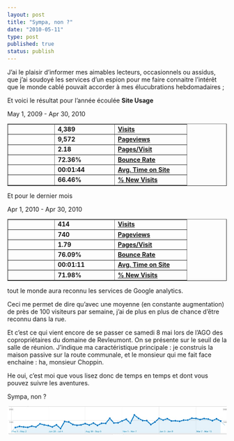 ```yaml
---
layout: post
title: "Sympa, non ?"
date: "2010-05-11"
type: post
published: true
status: publish
---
```


J’ai le plaisir d’informer mes aimables lecteurs, occasionnels ou assidus, que j’ai soudoyé les services d’un espion pour me faire connaitre l’intérêt que le monde cablé pouvait accorder à mes élucubrations hebdomadaires ;

Et voici le résultat pour l’année écoulée **Site Usage**

May 1, 2009 - Apr 30, 2010

<table border="1" cellspacing="0" cellpadding="0"><tbody><tr><td width="92" valign="top"></td><td width="123" valign="top"><strong>4,389</strong><strong></strong></td><td width="151" valign="top"><strong><a href="https://www.google.com/analytics/reporting/visits?id=13928077&amp;pdr=20090501-20100430&amp;cmp=average&amp;trows=500&amp;gdfmt=nth_week">Visits</a></strong><strong></strong></td></tr><tr><td width="92" valign="top"><strong></strong></td><td width="123" valign="top"><strong>9,572</strong><strong></strong></td><td width="151" valign="top"><strong><a href="https://www.google.com/analytics/reporting/pageviews?id=13928077&amp;pdr=20090501-20100430&amp;cmp=average&amp;trows=500&amp;gdfmt=nth_week">Pageviews</a></strong><strong></strong></td></tr><tr><td width="92" valign="top"></td><td width="123" valign="top"><strong>2.18</strong><strong></strong></td><td width="151" valign="top"><strong><a href="https://www.google.com/analytics/reporting/average_pageviews?id=13928077&amp;pdr=20090501-20100430&amp;cmp=average&amp;trows=500&amp;gdfmt=nth_week">Pages/Visit</a></strong><strong></strong></td></tr><tr><td width="92" valign="top"><strong></strong></td><td width="123" valign="top"><strong>72.36%</strong><strong></strong></td><td width="151" valign="top"><strong><a href="https://www.google.com/analytics/reporting/bounce_rate?id=13928077&amp;pdr=20090501-20100430&amp;cmp=average&amp;trows=500&amp;gdfmt=nth_week">Bounce Rate</a></strong><strong></strong></td></tr><tr><td width="92" valign="top"><strong></strong></td><td width="123" valign="top"><strong>00:01:44</strong><strong></strong></td><td width="151" valign="top"><strong><a href="https://www.google.com/analytics/reporting/time_on_site?id=13928077&amp;pdr=20090501-20100430&amp;cmp=average&amp;trows=500&amp;gdfmt=nth_week">Avg. Time on Site</a></strong><strong></strong></td></tr><tr><td width="92" valign="top"></td><td width="123" valign="top"><strong>66.46%</strong><strong></strong></td><td width="151" valign="top"><strong><a href="https://www.google.com/analytics/reporting/visitor_types?id=13928077&amp;pdr=20090501-20100430&amp;cmp=average&amp;trows=500&amp;gdfmt=nth_week&amp;view=1">% New Visits</a></strong><strong></strong></td></tr></tbody></table>

Et pour le dernier mois

Apr 1, 2010 - Apr 30, 2010

<table border="1" cellspacing="0" cellpadding="0"><tbody><tr><td width="92" valign="top"><strong></strong></td><td width="123" valign="top"><strong>414</strong><strong></strong></td><td width="151" valign="top"><strong><a href="https://www.google.com/analytics/reporting/visits?id=13928077&amp;pdr=20100401-20100430&amp;cmp=average&amp;trows=500&amp;gdfmt=nth_week">Visits</a></strong><strong></strong></td></tr><tr><td width="92" valign="top"><strong></strong></td><td width="123" valign="top"><strong>740</strong><strong></strong></td><td width="151" valign="top"><strong><a href="https://www.google.com/analytics/reporting/pageviews?id=13928077&amp;pdr=20100401-20100430&amp;cmp=average&amp;trows=500&amp;gdfmt=nth_week">Pageviews</a></strong><strong></strong></td></tr><tr><td width="92" valign="top"><strong></strong></td><td width="123" valign="top"><strong>1.79</strong><strong></strong></td><td width="151" valign="top"><strong><a href="https://www.google.com/analytics/reporting/average_pageviews?id=13928077&amp;pdr=20100401-20100430&amp;cmp=average&amp;trows=500&amp;gdfmt=nth_week">Pages/Visit</a></strong><strong></strong></td></tr><tr><td width="92" valign="top"></td><td width="123" valign="top"><strong>76.09%</strong><strong></strong></td><td width="151" valign="top"><strong><a href="https://www.google.com/analytics/reporting/bounce_rate?id=13928077&amp;pdr=20100401-20100430&amp;cmp=average&amp;trows=500&amp;gdfmt=nth_week">Bounce Rate</a></strong><strong></strong></td></tr><tr><td width="92" valign="top"><strong></strong></td><td width="123" valign="top"><strong>00:01:11</strong><strong></strong></td><td width="151" valign="top"><strong><a href="https://www.google.com/analytics/reporting/time_on_site?id=13928077&amp;pdr=20100401-20100430&amp;cmp=average&amp;trows=500&amp;gdfmt=nth_week">Avg. Time on Site</a></strong><strong></strong></td></tr><tr><td width="92" valign="top"><strong></strong></td><td width="123" valign="top"><strong>71.98%</strong><strong></strong></td><td width="151" valign="top"><strong><a href="https://www.google.com/analytics/reporting/visitor_types?id=13928077&amp;pdr=20100401-20100430&amp;cmp=average&amp;trows=500&amp;gdfmt=nth_week&amp;view=1">% New Visits</a></strong><strong></strong></td></tr></tbody></table>

tout le monde aura reconnu les services de Google analytics.

Ceci me permet de dire qu’avec une moyenne (en constante augmentation) de près de 100 visiteurs par semaine, j’ai de plus en plus de chance d’être reconnu dans la rue.

Et c’est ce qui vient encore de se passer ce samedi 8 mai lors de l’AGO des copropriétaires du domaine de Revleumont. On se présente sur le seuil de la salle de réunion. J’indique ma caractéristique principale : je construis la maison passive sur la route communale, et le monsieur qui me fait face enchaine : ha, monsieur Choppin.

He oui, c’est moi que vous lisez donc de temps en temps et dont vous pouvez suivre les aventures.

Sympa, non ?

[](/images/2010/05/google-analytics-un-an-01052010.png)[](/images/2010/05/google-analytics-un-an-01052010.jpg)[![](/images/2010/05/google-analytics-un-an-01052010.jpg "google analytics un an 01052010")](/images/2010/05/google-analytics-un-an-01052010.jpg)

